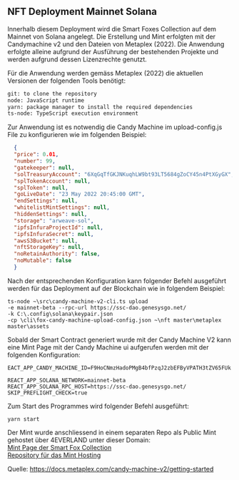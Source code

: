 ## NFT Deployment Mainnet Solana

Innerhalb diesem Deployment wird die Smart Foxes Collection auf dem Mainnet von Solana angelegt.
Die Erstellung und Mint erfolgten mit der Candymachine v2 und den Dateien von Metaplex (2022).
Die Anwendung erfolgte alleine aufgrund der Ausführung der bestehenden Projekte und werden aufgrund dessen Lizenzrechte genutzt.


Für die Anwendung werden gemäss Metaplex (2022) die aktuellen Versionen der folgenden Tools benötigt:

```bash
git: to clone the repository
node: JavaScript runtime
yarn: package manager to install the required dependencies
ts-node: TypeScript execution environment
```
Zur Anwendung ist es notwendig die Candy Machine im upload-config.js File zu konfigurieren wie im folgenden Beispiel:

```json
  {
  "price": 0.01,
  "number": 99,
  "gatekeeper": null,
  "solTreasuryAccount": "6XqGqTfGKJNKuqhLW9bt93LT5684gZoCY45n4PtXGyGX",
  "splTokenAccount": null,
  "splToken": null,
  "goLiveDate": "23 May 2022 20:45:00 GMT",
  "endSettings": null,
  "whitelistMintSettings": null,
  "hiddenSettings": null,
  "storage": "arweave-sol",
  "ipfsInfuraProjectId": null,
  "ipfsInfuraSecret": null,
  "awsS3Bucket": null,
  "nftStorageKey": null,
  "noRetainAuthority": false,
  "noMutable": false
  }
```

Nach der entsprechenden Konfiguration kann folgender Befehl ausgeführt werden für das Deployment auf der Blockchain wie in folgendem Beispiel:

```shell
ts-node ~\src\candy-machine-v2-cli.ts upload
-e mainnet-beta --rpc-url https://ssc-dao.genesysgo.net/
-k C:\.config\solana\keypair.json
-cp \cli\fox-candy-machine-upload-config.json ~\nft master\metaplex master\assets

```
Sobald der Smart Contract generiert wurde mit der Candy Machine V2 kann eine Mint Page mit der Candy Machine ui aufgerufen werden mit der folgenden Konfiguration:

```env
EACT_APP_CANDY_MACHINE_ID=F9HoCNmzHadoPMgB4bfPzqJ2zbEFByVPATH3tZV65FUk

REACT_APP_SOLANA_NETWORK=mainnet-beta
REACT_APP_SOLANA_RPC_HOST=https://ssc-dao.genesysgo.net/
SKIP_PREFLIGHT_CHECK=true

```
Zum Start des Programmes wird folgender Befehl ausgeführt:
```shell
yarn start
```

Der Mint wurde anschliessend in einem separaten Repo als Public Mint gehostet über 4EVERLAND unter dieser Domain: <br>
[Mint Page der Smart Fox Collection](https://mint-hosting-vh6c5224-rfuchs94.4everland.app/) <br>
[Repository für das Mint Hosting](https://github.com/rfuchs94/Mint-Hosting)

Quelle: https://docs.metaplex.com/candy-machine-v2/getting-started
